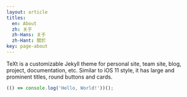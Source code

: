 ```yaml
---
layout: article
titles:
  en: About
  zh: 关于
  zh-Hans: 关于
  zh-Hant: 關於
key: page-about
---
```



TeXt is a customizable Jekyll theme for personal site, team site, blog, project, documentation, etc. Similar to iOS 11 style, it has large and prominent titles, round buttons and cards.

```javascript
(() => console.log('Hello, World!'))();
```

